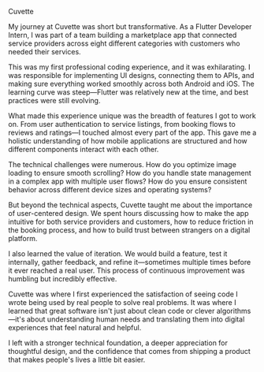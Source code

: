 Cuvette

My journey at Cuvette was short but transformative. As a Flutter Developer Intern, I was part of a team building a marketplace app that connected service providers across eight different categories with customers who needed their services.

This was my first professional coding experience, and it was exhilarating. I was responsible for implementing UI designs, connecting them to APIs, and making sure everything worked smoothly across both Android and iOS. The learning curve was steep—Flutter was relatively new at the time, and best practices were still evolving.

What made this experience unique was the breadth of features I got to work on. From user authentication to service listings, from booking flows to reviews and ratings—I touched almost every part of the app. This gave me a holistic understanding of how mobile applications are structured and how different components interact with each other.

The technical challenges were numerous. How do you optimize image loading to ensure smooth scrolling? How do you handle state management in a complex app with multiple user flows? How do you ensure consistent behavior across different device sizes and operating systems?

But beyond the technical aspects, Cuvette taught me about the importance of user-centered design. We spent hours discussing how to make the app intuitive for both service providers and customers, how to reduce friction in the booking process, and how to build trust between strangers on a digital platform.

I also learned the value of iteration. We would build a feature, test it internally, gather feedback, and refine it—sometimes multiple times before it ever reached a real user. This process of continuous improvement was humbling but incredibly effective.

Cuvette was where I first experienced the satisfaction of seeing code I wrote being used by real people to solve real problems. It was where I learned that great software isn't just about clean code or clever algorithms—it's about understanding human needs and translating them into digital experiences that feel natural and helpful.

I left with a stronger technical foundation, a deeper appreciation for thoughtful design, and the confidence that comes from shipping a product that makes people's lives a little bit easier. 
